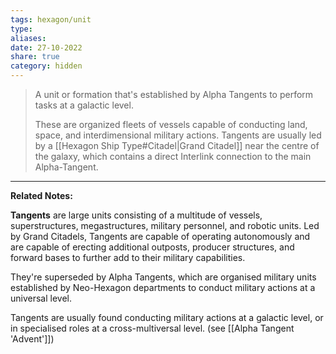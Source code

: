 ```yaml
---
tags: hexagon/unit
type: 
aliases: 
date: 27-10-2022
share: true
category: hidden
---
```


> A unit or formation that's established by Alpha Tangents to perform tasks at a galactic level.
> 
> These are organized fleets of vessels capable of conducting land, space, and interdimensional military actions. Tangents are usually led by a [[Hexagon Ship Type#Citadel|Grand Citadel]] near the centre of the galaxy, which contains a direct Interlink connection to the main Alpha-Tangent.
---

**Related Notes:** 

**Tangents** are large units consisting of a multitude of vessels, superstructures, megastructures, military personnel, and robotic units. Led by Grand Citadels, Tangents are capable of operating autonomously and are capable of erecting additional outposts, producer structures, and forward bases to further add to their military capabilities.

They're superseded by Alpha Tangents, which are organised military units established by Neo-Hexagon departments to conduct military actions at a universal level.

Tangents are usually found conducting military actions at a galactic level, or in specialised roles at a cross-multiversal level. (see [[Alpha Tangent 'Advent']])